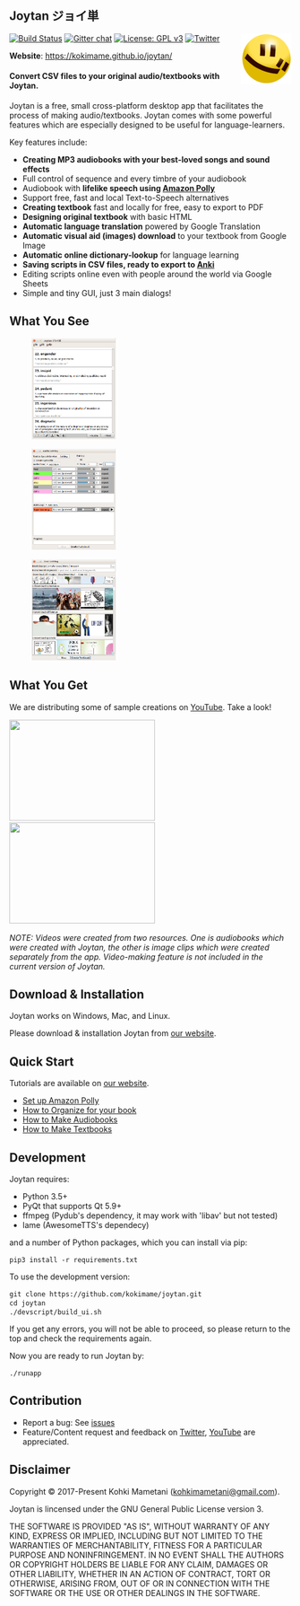 ## Joytan ジョイ単

<img src="./logo/joytan.png" align="right" width="90" height="90" title="logo">
     
[![Build Status](https://travis-ci.org/kokimame/joytan.svg?branch=master)](https://travis-ci.org/kokimame/joytan)
[![Gitter chat](https://badges.gitter.im/gitterHQ/gitter.png)](https://gitter.im/JoytanApp/Lobby)
[![License: GPL v3](https://img.shields.io/badge/License-GPL%20v3-blue.svg)](https://www.gnu.org/licenses/gpl-3.0)
[![Twitter](https://img.shields.io/twitter/follow/JoytanApp.svg?style=social&label=Follow)](https://twitter.com/intent/follow?screen_name=JoytanApp)

**Website**: https://kokimame.github.io/joytan/


#### Convert CSV files to your original audio/textbooks with Joytan.
Joytan is a free, small cross-platform desktop app that facilitates the process of making audio/textbooks.
Joytan comes with some powerful features which are especially designed to be useful for language-learners.

Key features include:
- **Creating MP3 audiobooks with your best-loved songs and sound effects**
- Full control of sequence and every timbre of your audiobook
- Audiobook with **lifelike speech using [Amazon Polly](https://aws.amazon.com/polly/)**
- Support free, fast and local Text-to-Speech alternatives
- **Creating textbook** fast and locally for free, easy to export to PDF
- **Designing original textbook** with basic HTML
- **Automatic language translation** powered by Google Translation
- **Automatic visual aid (images) download** to your textbook from Google Image
- **Automatic online dictionary-lookup** for language learning
- **Saving scripts in CSV files, ready to export to [Anki](https://apps.ankiweb.net)**
- Editing scripts online even with people around the world via Google Sheets
- Simple and tiny GUI, just 3 main dialogs!


## What You See
<!-- Screenshots of dialogs -->
<figure>
  <a href="./docs/images/main_full.png">
    <img src="./docs/images/main_full.png"
    alt="Screenshots of Input window" width="150" height="180">
  </a>
</figure>
<figure>
  <a href="./docs/images/audio_full.png">
    <img src="./docs/images/audio_full.png"
    alt="Screenshots of Textbook setting window" width="150" height="180">
  </a>
</figure>
<figure>
  <a href="./docs/images/text_full.png">
    <img src="./docs/images/text_full.png"
    alt="Screenshots of Audiobook setting window" width="150" height="180">
  </a>
</figure>



## What You Get
We are distributing some of sample creations on [YouTube](https://www.youtube.com/channel/UC0bLbtTI9uni3bNRPIJQAqA). Take a look!

<a href="https://www.youtube.com/watch?v=tEIpgTREexQ">
  <img src="https://img.youtube.com/vi/tEIpgTREexQ/0.jpg" width="260" height=180" />
</a>
<a href="https://www.youtube.com/watch?v=ehkQu1mKyeU">
  <img src="https://img.youtube.com/vi/ehkQu1mKyeU/0.jpg" width="260" height=180" />
</a>

*NOTE: Videos were created from two resources. One is audiobooks which were
 created with Joytan, the other is image clips which were created separately from the app.
 Video-making feature is not included in the current version of Joytan.*

## Download & Installation
Joytan works on Windows, Mac, and Linux.

Please download & installation Joytan from [our website](https://kokimame.github.io/joytan/install.html
).

## Quick Start
Tutorials are available on [our website](https://kokimame.github.io/joytan/index.html).
- [Set up Amazon Polly](https://kokimame.github.io/joytan/tutorial.html)
- [How to Organize for your book](https://kokimame.github.io/joytan/tutorial_input.html)
- [How to Make Audiobooks](https://kokimame.github.io/joytan/tutorial_audio.html)
- [How to Make Textbooks](https://kokimame.github.io/joytan/tutorial_text.html)


## Development
Joytan requires:
- Python 3.5+
- PyQt that supports Qt 5.9+
- ffmpeg (Pydub's dependency, it may work with 'libav' but not tested)
- lame (AwesomeTTS's dependecy)

and a number of Python packages, which you can install via pip:
```
pip3 install -r requirements.txt
```

To use the development version:

```
git clone https://github.com/kokimame/joytan.git
cd joytan
./devscript/build_ui.sh
```

If you get any errors, you will not be able to proceed, so please return to
the top and check the requirements again.

Now you are ready to run Joytan by:
```
./runapp
```


## Contribution
- Report a bug: See [issues](https://github.com/kokimame/joytan/issues)
- Feature/Content request and feedback on [Twitter](https://twitter.com/JoytanApp), 
[YouTube](https://www.youtube.com/channel/UC0bLbtTI9uni3bNRPIJQAqA) are appreciated.


## Disclaimer
Copyright © 2017-Present Kohki Mametani (kohkimametani@gmail.com).

Joytan is lincensed under the GNU General Public License version 3.

THE SOFTWARE IS PROVIDED "AS IS", WITHOUT WARRANTY OF ANY KIND, EXPRESS OR IMPLIED,
INCLUDING BUT NOT LIMITED TO THE WARRANTIES OF MERCHANTABILITY,
FITNESS FOR A PARTICULAR PURPOSE AND NONINFRINGEMENT.
IN NO EVENT SHALL THE AUTHORS OR COPYRIGHT HOLDERS BE LIABLE FOR ANY CLAIM, DAMAGES
OR OTHER LIABILITY, WHETHER IN AN ACTION OF CONTRACT, TORT OR OTHERWISE,
ARISING FROM, OUT OF OR IN CONNECTION WITH THE SOFTWARE OR THE USE OR OTHER DEALINGS IN THE SOFTWARE.
